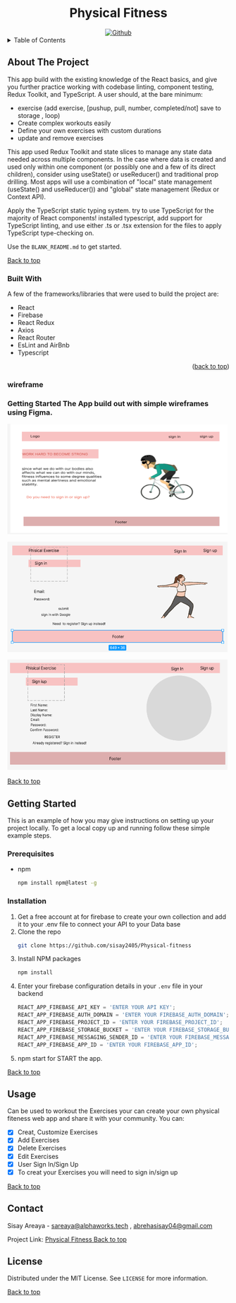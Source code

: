 <!-- PROJECT -->

<a id="top"></a>

  <div align="center">
  <h1 align="center">Physical Fitness</h1>
    <a href="https://github.com/sisay2405/Physical-fitness">
        <img width="250" height="80"alt="Github" src="https://raw.githubusercontent.com/sisay2405/Physical-fitness/development/src/assets/images/github.png">
            </a>
</div>
<!-- TABLE OF CONTENTS -->
<details>
  <summary>Table of Contents</summary>
  <ol>
    <li>
      <a href="#about-the-project">About The Project</a>
      <ul>
        <li><a href="#built-with">Built With</a></li>
        <li><a href="#wireframe">Wireframe</a></li>
      </ul>
    </li>
    <li>
      <a href="#getting-started">Getting Started</a>
      <ul>
        <li><a href="#prerequisites">Prerequisites</a></li>
        <li><a href="#installation">Installation</a></li>
      </ul>
    </li>
    <li><a href="#usage">Usage</a></li>
    <li><a href="#contact">Contact</a></li>
  </ol>
</details>

<!-- ABOUT THE PROJECT -->

## About The Project

This app build with the existing knowledge of the React basics, and give you further practice working with codebase linting, component testing, Redux Toolkit, and TypeScript. A user should, at the bare minimum:

- exercise (add exercise, [pushup, pull, number, completed/not] save to storage , loop)
- Create complex workouts easily
- Define your own exercises with custom durations
- update and remove exercises

This app used Redux Toolkit and state slices to manage any state data needed across multiple components. In the case where data is created and used only within one component (or possibly one and a few of its direct children), consider using useState() or useReducer() and traditional prop drilling. Most apps will use a combination of "local" state management (useState() and useReducer()) and "global" state management (Redux or Context API).

Apply the TypeScript static typing system. try to use TypeScript for the majority of React components! installed typescript, add support for TypeScript linting, and use either .ts or .tsx extension for the files to apply TypeScript type-checking on.

Use the `BLANK_README.md` to get started.

<p><a  align="right" href="#top">Back to top</a></p>

### Built With

A few of the frameworks/libraries that were used to build the project are:

- React
- Firebase
- React Redux
- Axios
- React Router
- EsLint and AirBnb
- Typescript

<p align="right">(<a href="#readme-top">back to top</a>)</p>

### wireframe

### Getting Started The App build out with simple wireframes using Figma.

<img src="/public/homewireframe.png"
             height="250" width="500">           

<img src="/public/signinwireframe.png"
             height="250" width="500">

<img src="/public/signupwireframe.png"
             height="250" width="500">
             
<a  align="right" href="#top">Back to top</a>
<!-- GETTING STARTED -->

## Getting Started

This is an example of how you may give instructions on setting up your project locally.
To get a local copy up and running follow these simple example steps.

### Prerequisites

- npm
  ```sh
  npm install npm@latest -g
  ```

### Installation

1. Get a free account at for firebase to create your own collection and add it to your .env file to connect your API to your Data base
2. Clone the repo
   ```sh
   git clone https://github.com/sisay2405/Physical-fitness
   ```
3. Install NPM packages
   ```sh
   npm install
   ```
4. Enter your firebase configuration details in your `.env` file in your backend
   ```js
   REACT_APP_FIREBASE_API_KEY = 'ENTER YOUR API KEY';
   REACT_APP_FIREBASE_AUTH_DOMAIN = 'ENTER YOUR FIREBASE_AUTH_DOMAIN';
   REACT_APP_FIREBASE_PROJECT_ID = 'ENTER YOUR FIREBASE_PROJECT_ID';
   REACT_APP_FIREBASE_STORAGE_BUCKET = 'ENTER YOUR FIREBASE_STORAGE_BUCKET';
   REACT_APP_FIREBASE_MESSAGING_SENDER_ID = 'ENTER YOUR FIREBASE_MESSAGING_SENDER_ID';
   REACT_APP_FIREBASE_APP_ID = 'ENTER YOUR FIREBASE_APP_ID';
   ```
5. npm start for START the app.

<a  align="right" href="#top">Back to top</a>
<!-- USAGE EXAMPLES -->

## Usage

Can be used to workout the Exercises your can create your own physical fiteness web app and share it with your community. You can:

- [x] Creat, Customize Exercises
- [x] Add Exercises
- [x] Delete Exercises
- [x] Edit Exercises
- [x] User Sign In/Sign Up
- [x] To creat your Exercises you will need to sign in/sign up

<a  align="right" href="#top">Back to top</a>
<!-- CONTACT -->

## Contact

Sisay Areaya - sareaya@alphaworks.tech , abrehasisay04@gmail.com

Project Link: <a href="https://github.com/sisay2405/phiscal-fitness-app"> Physical Fitness
            </a>
<a  align="right" href="#top">Back to top</a>
<!-- LICENSE -->

## License

Distributed under the MIT License. See `LICENSE` for more information.

<p><a  align="right" href="#top">Back to top</a></p>
